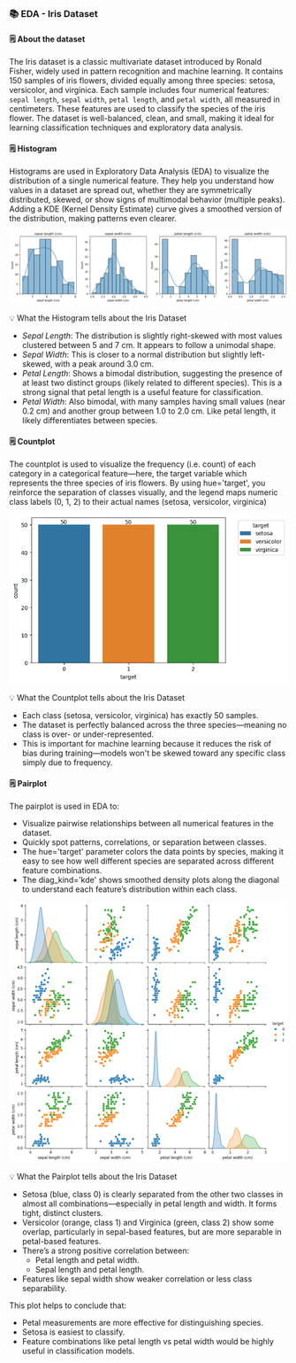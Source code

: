 ### 📚 EDA - Iris Dataset

#### 🗒️ About the dataset
The Iris dataset is a classic multivariate dataset introduced by Ronald Fisher, widely used in pattern recognition and machine learning. It contains 150 samples of iris flowers, divided equally among three species: setosa, versicolor, and virginica. Each sample includes four numerical features: `sepal length`, `sepal width`, `petal length`, and `petal width`, all measured in centimeters. These features are used to classify the species of the iris flower. The dataset is well-balanced, clean, and small, making it ideal for learning classification techniques and exploratory data analysis.

#### 🗒️ Histogram
Histograms are used in Exploratory Data Analysis (EDA) to visualize the distribution of a single numerical feature. They help you understand how values in a dataset are spread out, whether they are symmetrically distributed, skewed, or show signs of multimodal behavior (multiple peaks). Adding a KDE (Kernel Density Estimate) curve gives a smoothed version of the distribution, making patterns even clearer.

![Histogram](/assets/histogram.png)

💡 What the Histogram tells about the Iris Dataset
* _Sepal Length_: The distribution is slightly right-skewed with most values clustered between 5 and 7 cm. It appears to follow a unimodal shape.
* _Sepal Width_: This is closer to a normal distribution but slightly left-skewed, with a peak around 3.0 cm.
* _Petal Length_: Shows a bimodal distribution, suggesting the presence of at least two distinct groups (likely related to different species). This is a strong signal that petal length is a useful feature for classification.
* _Petal Width_: Also bimodal, with many samples having small values (near 0.2 cm) and another group between 1.0 to 2.0 cm. Like petal length, it likely differentiates between species.

#### 🗒️ Countplot
The countplot is used to visualize the frequency (i.e. count) of each category in a categorical feature—here, the target variable which represents the three species of iris flowers. By using hue='target', you reinforce the separation of classes visually, and the legend maps numeric class labels (0, 1, 2) to their actual names (setosa, versicolor, virginica)

![Countplot](/assets/countplot.png)

💡 What the Countplot tells about the Iris Dataset
* Each class (setosa, versicolor, virginica) has exactly 50 samples.
* The dataset is perfectly balanced across the three species—meaning no class is over- or under-represented.
* This is important for machine learning because it reduces the risk of bias during training—models won't be skewed toward any specific class simply due to frequency.

#### 🗒️ Pairplot
The pairplot is used in EDA to: 
* Visualize pairwise relationships between all numerical features in the dataset.
* Quickly spot patterns, correlations, or separation between classes.
* The hue='target' parameter colors the data points by species, making it easy to see how well different species are separated across different feature combinations.
* The diag_kind='kde' shows smoothed density plots along the diagonal to understand each feature’s distribution within each class.

![pairplot](/assets/pairplot.png)

💡 What the Pairplot tells about the Iris Dataset
* Setosa (blue, class 0) is clearly separated from the other two classes in almost all combinations—especially in petal length and width. It forms tight, distinct clusters.
* Versicolor (orange, class 1) and Virginica (green, class 2) show some overlap, particularly in sepal-based features, but are more separable in petal-based features.
* There’s a strong positive correlation between:
    * Petal length and petal width.
    * Sepal length and petal length.
* Features like sepal width show weaker correlation or less class separability.

This plot helps to conclude that:
* Petal measurements are more effective for distinguishing species.
* Setosa is easiest to classify.
* Feature combinations like petal length vs petal width would be highly useful in classification models.